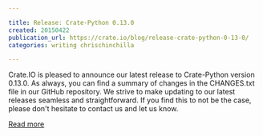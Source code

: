 ```yaml
---

title: Release: Crate-Python 0.13.0
created: 20150422
publication_url: https://crate.io/blog/release-crate-python-0-13-0/
categories: writing chrischinchilla

---
```

Crate.IO is pleased to announce our latest release to Crate-Python version 0.13.0.  As always, you can find a summary of changes in the CHANGES.txt file in our GitHub repository.  We strive to make updating to our latest releases seamless and straightforward.  If you find this to not be the case, please don't hesitate to contact us and let us know.

[Read more](https://crate.io/blog/release-crate-python-0-13-0/)
